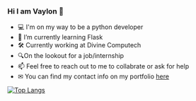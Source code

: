 ### Hi I am Vaylon 👋
 - 💻 I'm on my way to be a python developer 
 - 🌱 I’m currently learning Flask 
 - 🛠️ Currently working at Divine Computech 
 - 🔍On the lookout for a job/internship
 - 📫 Feel free to reach out to me to collabrate or ask for help 
 - ✉ You can find my contact info on my portfolio [here](https://vaylonfernandes.netlify.app/)<br>


<!--[!Vaylon's GitHub stats](https://github-readme-stats.vercel.app/api?username=vaylon-fernandes)](https://github.com/anuraghazra/github-readme-stats)-->

[![Top Langs](https://github-readme-stats.vercel.app/api/top-langs/?username=vaylon-fernandes&layout=compact&theme=gruvbox)](https://github.com/anuraghazra/github-readme-stats)

<!--
**vaylon-fernandes/vaylon-fernandes** is a ✨ _special_ ✨ repository because its `README.md` (this file) appears on your GitHub profile.

Here are some ideas to get you started:

- 🔭 I’m currently working on ...
- 🌱 I’m currently learning ...
- 👯 I’m looking to collaborate on ...
- 🤔 I’m looking for help with ...
- 💬 Ask me about ...
- 📫 How to reach me: ...
- 😄 Pronouns: ...
- ⚡ Fun fact: ...
-->
